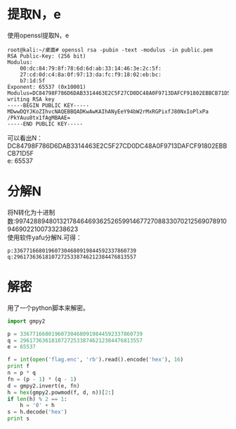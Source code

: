 # 提取N，e
使用openssl提取N，e
```
root@kali:~/桌面# openssl rsa -pubin -text -modulus -in public.pem
RSA Public-Key: (256 bit)
Modulus:
    00:dc:84:79:8f:78:6d:6d:ab:33:14:46:3e:2c:5f:
    27:cd:0d:c4:8a:0f:97:13:da:fc:f9:18:02:eb:bc:
    b7:1d:5f
Exponent: 65537 (0x10001)
Modulus=DC84798F786D6DAB3314463E2C5F27CD0DC48A0F9713DAFCF91802EBBCB71D5F
writing RSA key
-----BEGIN PUBLIC KEY-----
MDwwDQYJKoZIhvcNAQEBBQADKwAwKAIhANyEeY94bW2rMxRGPixfJ80NxIoPlxPa
/PkYAuu8tx1fAgMBAAE=
-----END PUBLIC KEY-----
```
可以看出N：DC84798F786D6DAB3314463E2C5F27CD0DC48A0F9713DAFCF91802EBBCB71D5F  
e: 65537

# 分解N
将N转化为十进制数:99742889480132178464693625265991467727088330702125690789109469022100733238623  
使用软件yafu分解N.可得：
```
p:336771668019607304680919844592337860739
q:296173636181072725338746212384476813557
```

# 解密
用了一个python脚本来解密。
``` python
import gmpy2

p = 336771668019607304680919844592337860739
q = 296173636181072725338746212384476813557
e = 65537

f = int(open('flag.enc', 'rb').read().encode('hex'), 16)
print f
n = p * q
fn = (p - 1) * (q - 1)
d = gmpy2.invert(e, fn)
h = hex(gmpy2.powmod(f, d, n))[2:]
if len(h) % 2 == 1:
    h = '0' + h
s = h.decode('hex')
print s
```



